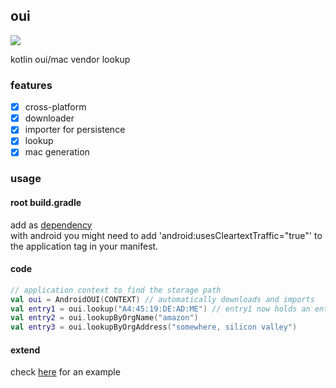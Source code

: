 ## oui

[![](https://jitpack.io/v/nbdy/oui.svg)](https://jitpack.io/#nbdy/oui)

kotlin oui/mac vendor lookup

### features

- [X] cross-platform 
- [X] downloader
- [X] importer for persistence
- [X] lookup
- [X] mac generation

### usage

#### root build.gradle

add as [dependency](https://jitpack.io/#nbdy/oui)<br>
with android you might need to add 'android:usesCleartextTraffic="true"' to the application tag in your manifest.

#### code

```kotlin
// application context to find the storage path
val oui = AndroidOUI(CONTEXT) // automatically downloads and imports 
val entry1 = oui.lookup("A4:45:19:DE:AD:ME") // entry1 now holds an entry with the organizationName "XIAOME"
val entry2 = oui.lookupByOrgName("amazon")
val entry3 = oui.lookupByOrgAddress("somewhere, silicon valley")
```

#### extend

check [here](https://github.com/nbdy/oui/blob/master/app/src/main/java/io/eberlein/oui/AndroidOUI.kt) for an example
